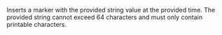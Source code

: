 Inserts a marker with the provided string value at the provided time. The
provided string cannot exceed 64 characters and must only contain
printable characters.